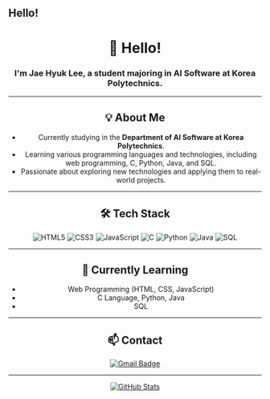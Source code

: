 ## Hello!
<div align="center">

# 👋 Hello!  
### I'm Jae Hyuk Lee, a student majoring in AI Software at Korea Polytechnics.

---

## 💡 About Me

- Currently studying in the **Department of AI Software at Korea Polytechnics**.
- Learning various programming languages and technologies, including web programming, C, Python, Java, and SQL.
- Passionate about exploring new technologies and applying them to real-world projects.

---

## 🛠️ Tech Stack

![HTML5](https://img.shields.io/badge/HTML5-E34F26?style=flat-square&logo=html5&logoColor=white)
![CSS3](https://img.shields.io/badge/CSS3-1572B6?style=flat-square&logo=css3&logoColor=white)
![JavaScript](https://img.shields.io/badge/JavaScript-F7DF1E?style=flat-square&logo=javascript&logoColor=black)
![C](https://img.shields.io/badge/C-00599C?style=flat-square&logo=c&logoColor=white)
![Python](https://img.shields.io/badge/Python-3776AB?style=flat-square&logo=python&logoColor=white)
![Java](https://img.shields.io/badge/Java-007396?style=flat-square&logo=java&logoColor=white)
![SQL](https://img.shields.io/badge/SQL-4479A1?style=flat-square&logo=sqlite&logoColor=white)

---

## 🌱 Currently Learning

- Web Programming (HTML, CSS, JavaScript)
- C Language, Python, Java
- SQL

---

## 📫 Contact

[![Gmail Badge](https://img.shields.io/badge/Gmail-d14836?style=flat-square&logo=Gmail&logoColor=white&link=mailto:2501340038@gmail.com)](mailto:2501340038lee@gmail.com)

---

[![GitHub Stats](https://github-readme-stats.vercel.app/api?username=LutetiumCalciumLee&show_icons=true&theme=radical)](https://github.com/LutetiumCalciumLee)

</div>


